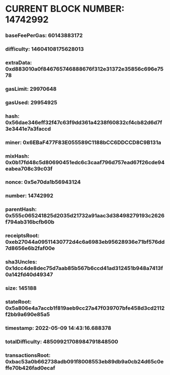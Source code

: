 # CURRENT BLOCK NUMBER: 14742992

### baseFeePerGas: 60143883172
### difficulty: 14604108175628013
### extraData: 0xd883010a0f846765746888676f312e31372e35856c696e7578
### gasLimit: 29970648
### gasUsed: 29954925
### hash: 0x56dae346eff32f47c63f9dd361a4238f60832cf4cb82d6d7f3e3441e7a3faccd
### miner: 0x6EBaF477F83E055589C1188bCC6DDCCD8C9B131a
### mixHash: 0x0b17fd48c5d80690451edc6c3caaf796d757ead67f26cde94eabea708c39c03f
### nonce: 0x5e70da1b56943124
### number: 14742992
### parentHash: 0x555c065241825d2035d21732a91aac3d38498279193c2626f794ab316bcfb60b
### receiptsRoot: 0xeb27044a09511430772d4c6a6983eb95628936e71bf576dd7d8656e6b2faf00e
### sha3Uncles: 0x1dcc4de8dec75d7aab85b567b6ccd41ad312451b948a7413f0a142fd40d49347
### size: 145188
### stateRoot: 0x5a806e4a7accb1f819aeb9cc27a47f039707bfe458d3cd2112f2bb9a690e85a5
### timestamp: 2022-05-09 14:43:16.688378
### totalDifficulty: 48509921708984791848500
### transactionsRoot: 0xbac53a0b662738adb091f8008553eb89db9a0cb24d65c0effe70b426fad0ecaf
